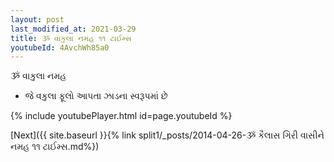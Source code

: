 ```yaml
---
layout: post
last_modified_at: 2021-03-29
title: ૐ વાકુલા નમહ ૧૧ ટાઈમ્સ
youtubeId: 4AvchWh85a0
---
```

 
 
 ૐ વાકુલા નમહ  
 
 -  જે વકુલા ફૂલો આપતા ઝાડના સ્વરૂપમાં છે 
 
  
 
  
 
 
 
 
 
 


{% include youtubePlayer.html id=page.youtubeId %}
 
[Next]({{ site.baseurl }}{% link  split1/_posts/2014-04-26-ૐ કૈલાસ ગિરી વાસીને નમહ ૧૧ ટાઈમ્સ.md%})
 
